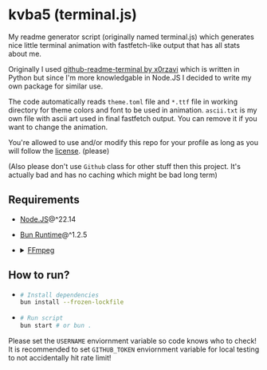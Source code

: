 # kvba5 (terminal.js)
My readme generator script (originally named terminal.js) which generates nice little terminal animation with fastfetch-like output that has all stats about me.  

Originally I used [github-readme-terminal by x0rzavi](https://github.com/x0rzavi/github-readme-terminal) which is written in Python but since I'm more knowledgable in Node.JS I decided to write my own package for similar use.  

The code automatically reads `theme.toml` file and `*.ttf` file in working directory for theme colors and font to be used in animation. `ascii.txt` is my own file with ascii art used in final fastfetch output. You can remove it if you want to change the animation.  

You're allowed to use and/or modify this repo for your profile as long as you will follow the [license](/LICENSE). (please)  

(Also please don't use `Github` class for other stuff then this project. It's actually bad and has no caching which might be bad long term)

## Requirements
- [Node.JS](https://nodejs.org/)@^22.14
- [Bun Runtime](https://bun.sh/)@^1.2.5
- <details>
  <summary><a href="https://ffmpeg.org">FFmpeg</a></summary>  

  You should be able to reach frame generating stage without errors if you don't have ffmpeg installed. You can always use your own solution instead.
  </details>

## How to run?
- ```sh
  # Install dependencies
  bun install --frozen-lockfile
  ```
- ```sh
  # Run script
  bun start # or bun .
  ```

Please set the `USERNAME` enviornment variable so code knows who to check!  
It is recommended to set `GITHUB_TOKEN` enviornment variable for local testing to not accidentally hit rate limit!
